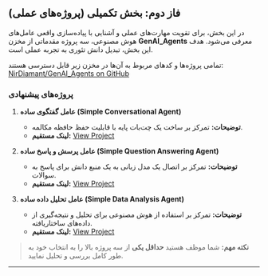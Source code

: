 
## فاز دوم: بخش تکمیلی (پروژه‌های عملی)

در این بخش، برای تقویت مهارت‌های عملی و آشنایی با پیاده‌سازی واقعی عامل‌های هوش مصنوعی، سه پروژه مقدماتی از مخزن **GenAI_Agents** معرفی می‌شود. هدف این بخش، تبدیل دانش تئوری به تجربه عملی است.

تمامی پروژه‌ها و کدهای مربوط به آن‌ها در مخزن زیر قابل دسترسی هستند:
[NirDiamant/GenAI_Agents on GitHub](https://github.com/NirDiamant/GenAI_Agents)

### پروژه‌های پیشنهادی

1.  **عامل گفتگوی ساده (Simple Conversational Agent)**
    * **توضیحات:** تمرکز بر ساخت یک چت‌بات پایه با قابلیت حفظ حافظه مکالمه.
    * **لینک مستقیم:** [View Project](https://github.com/NirDiamant/GenAI_Agents/tree/main/Simple-Conversational-Agent)

2.  **عامل پرسش و پاسخ ساده (Simple Question Answering Agent)**
    * **توضیحات:** تمرکز بر اتصال یک مدل زبانی به یک منبع دانش برای پاسخ به سوالات.
    * **لینک مستقیم:** [View Project](https://github.com/NirDiamant/GenAI_Agents/tree/main/Simple-Question-Answering-Agent)

3.  **عامل تحلیل داده ساده (Simple Data Analysis Agent)**
    * **توضیحات:** تمرکز بر استفاده از هوش مصنوعی برای تحلیل و نتیجه‌گیری از داده‌های ساختاریافته.
    * **لینک مستقیم:** [View Project](https://github.com/NirDiamant/GenAI_Agents/tree/main/Simple-Data-Analysis-Agent)

> **نکته مهم:** شما موظف هستید **حداقل یکی** از سه پروژه بالا را به انتخاب خود به طور کامل بررسی و تحلیل نمایید.

---
